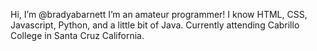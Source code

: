 Hi, I’m @bradyabarnett
I’m an amateur programmer!
I know HTML, CSS, Javascript, Python, and a little bit of Java.
Currently attending Cabrillo College in Santa Cruz California.

<!---
bradyabarnett/bradyabarnett is a ✨ special ✨ repository because its `README.md` (this file) appears on your GitHub profile.
You can click the Preview link to take a look at your changes.
--->
